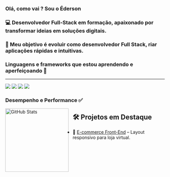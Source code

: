 ### Olá, como vai ? Sou o Éderson  

### 💻 Desenvolvedor Full-Stack em formação, apaixonado por transformar ideias em soluções digitais.  
### 🎯 Meu objetivo é evoluir como desenvolvedor Full Stack, riar aplicações rápidas e intuitivas.  

### Linguagens e frameworks que estou aprendendo e aperfeiçoando 💪  

--------------------------------  

<p align="left">
    <img src="https://img.shields.io/badge/JavaScript-F7DF1E?style=for-the-badge&logo=javascript&logoColor=black" />
    <img src="https://img.shields.io/badge/HTML5-E34F26?style=for-the-badge&logo=html5&logoColor=white" />
    <img src="https://img.shields.io/badge/CSS3-1572B6?style=for-the-badge&logo=css3&logoColor=white" />
    <img src="https://img.shields.io/badge/React-20232A?style=for-the-badge&logo=react&logoColor=61DAFB" />
</p>


### Desempenho e Performance ✅  

<p>
  <img 
    align="left" 
    alt="GitHub Stats" 
    height="200" 
    style="padding-right: 10px;" 
    src="https://github-readme-stats.vercel.app/api?username=EdersonSouzaa&show_icons=true&theme=tokyonight&include_all_commits=true&locale=pt-br" 
  />
</p>

## 🛠️ Projetos em Destaque  

- 🛒 [E-commerce Front-End](https://github.com/EdersonSouzaa/E-commerce.git) – Layout responsivo para loja virtual.  

